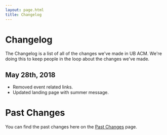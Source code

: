 ```yaml
---
layout: page.html
title: Changelog
---
```


# Changelog
The Changelog is a list of all of the changes we've made in UB ACM. We're doing this to keep people in the loop about the changes we've made.

## May 28th, 2018
* Removed event related links.
* Updated landing page with summer message.

# Past Changes
You can find the past changes here on the [Past Changes](/log/past) page.